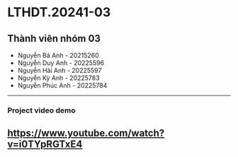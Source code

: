 # LTHDT.20241-03
## Thành viên nhóm 03
* Nguyễn Bá Anh - 20215260
* Nguyễn Duy Anh - 20225596
* Nguyễn Hải Anh - 20225597
* Nguyễn Kỳ Anh - 20225783
* Nguyễn Phúc Anh - 20225784
---
### Project video demo
https://www.youtube.com/watch?v=i0TYpRGTxE4
---
